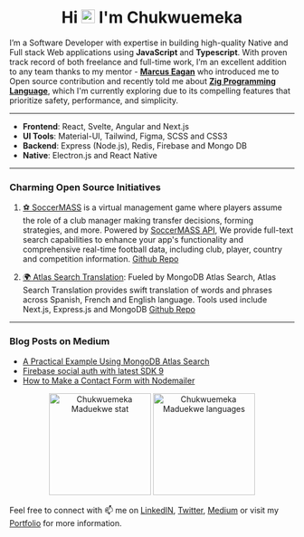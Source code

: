 <h1 align="center">Hi <img src="https://github.com/TheDudeThatCode/TheDudeThatCode/blob/master/Assets/Hi.gif" width="24px"> I'm Chukwuemeka</h1>

I’m a Software Developer with expertise in building high-quality Native and Full stack Web applications using <b>JavaScript</b> and <b>Typescript</b>. With proven track record of both freelance and full-time work, I’m an excellent addition to any team thanks to my mentor - <b>[Marcus Eagan](https://github.com/MarcusSorealheis)</b> who introduced me to Open source contribution and recently told me about <b>[Zig Programming Language](https://github.com/ziglang)</b>, which I'm currently exploring due to its compelling features that prioritize safety, performance, and simplicity.

---

- <b>Frontend</b>: React, Svelte, Angular and Next.js
- <b>UI Tools</b>: Material-UI, Tailwind, Figma, SCSS and CSS3
- <b>Backend</b>: Express (Node.js), Redis, Firebase and Mongo DB
- <b>Native</b>: Electron.js and React Native

---

### Charming Open Source Initiatives

1. [⚽ SoccerMASS](https://www.soccermass.com/) is a virtual management game where players assume the role of a club manager making transfer decisions, forming strategies, and more. Powered by [SoccerMASS API](https://apihub.soccermass.com/), We provide full-text search capabilities to enhance your app's functionality and comprehensive real-time football data, including club, player, country and competition information. [Github Repo](https://github.com/SoccerMASS-Inc/SoccerMASS-Web)

2. [🌍 Atlas Search Translation](https://atlassearchtranslation.com/): Fueled by MongoDB Atlas Search, Atlas Search Translation provides swift translation of words and phrases across Spanish, French and English language. Tools used include Next.js, Express.js and MongoDB [Github Repo](https://github.com/Chukwu3meka/Atlas-Search-Translation)

---

### Blog Posts on Medium

- [A Practical Example Using MongoDB Atlas Search](https://chukwu3meka.medium.com/a-practical-example-using-mongodb-atlas-search-144ab2d4ed78)
- [Firebase social auth with latest SDK 9](https://chukwu3meka.medium.com/firebase-social-authentication-with-latest-sdk-version-9-75e4eac57563)
- [How to Make a Contact Form with Nodemailer](https://chukwu3meka.medium.com/contact-form-with-nodemailer-3bf217db9df8)

<p align="center">
 <img height="180px"  src="https://github-readme-stats.vercel.app/api?username=Chukwu3meka&show_icons=true&locale=en&theme=cobalt" alt="Chukwuemeka Maduekwe stat" />

 <img height="180px"  src="https://github-readme-stats.vercel.app/api/top-langs/?username=Chukwu3meka&layout=compact" alt="Chukwuemeka Maduekwe languages" />
</p>

Feel free to connect with 📫 me on [LinkedIN](https://www.linkedin.com/in/chukwu3meka/), [Twitter](https://www.twitter.com/chukwu3meka), [Medium](https://Chukwu3meka.medium.com/) or visit my [Portfolio](https://chukwuemeka.vercel.app/) for more information.
